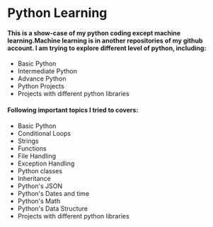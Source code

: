# Python Learning

<h4>This is a show-case of my python coding except machine learning.Machine learning is in another repositories of my github account. I am trying to explore different level of python, including: </h4>

<ul>
<li>Basic Python</li>
<li>Intermediate Python</li>
<li>Advance Python</li>
<li>Python Projects</li> 
<li>Projects with different python libraries</li> 
</ul>


<h4> Following important topics I tried to covers: </h4>

<ul>
<li>Basic Python</li>
<li>Conditional Loops</li>
<li>Strings</li>
<li>Functions</li>     
<li>File Handling</li>
<li>Exception Handling</li>
<li>Python classes</li>
<li>Inheritance</li>   
<li>Python's JSON</li> 
<li>Python's Dates and time</li> 
<li>Python's Math</li> 
<li>Python's Data Structure</li>   
<li>Projects with different python libraries</li> 
</ul>

